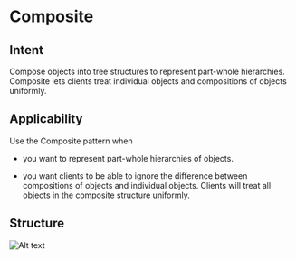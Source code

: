# Composite
## Intent
Compose objects into tree structures to represent part-whole hierarchies. Composite lets clients treat individual objects and compositions of objects uniformly.
## Applicability
Use the Composite pattern when

* you want to represent part-whole hierarchies of objects. 

* you want clients to be able to ignore the difference between compositions of objects and individual objects. Clients will treat all objects in the composite structure uniformly.
## Structure

![Alt text](https://www.cs.unc.edu/~stotts/GOF/hires/Pictures/compo072.gif)
